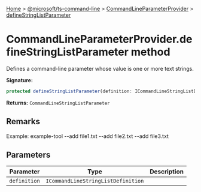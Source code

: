 [Home](./index) &gt; [@microsoft/ts-command-line](./ts-command-line.md) &gt; [CommandLineParameterProvider](./ts-command-line.commandlineparameterprovider.md) &gt; [defineStringListParameter](./ts-command-line.commandlineparameterprovider.definestringlistparameter.md)

# CommandLineParameterProvider.defineStringListParameter method

Defines a command-line parameter whose value is one or more text strings.

**Signature:**
```javascript
protected defineStringListParameter(definition: ICommandLineStringListDefinition): CommandLineStringListParameter;
```
**Returns:** `CommandLineStringListParameter`

## Remarks

Example: example-tool --add file1.txt --add file2.txt --add file3.txt

## Parameters

|  Parameter | Type | Description |
|  --- | --- | --- |
|  `definition` | `ICommandLineStringListDefinition` |  |

